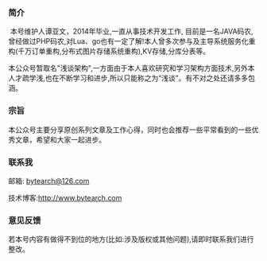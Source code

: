 ### 简介

​	    本号维护人谭亚文，2014年毕业,一直从事技术开发工作, 目前是一名JAVA码农,曾经做过PHP码农,对Lua、go也有一定了解!本人曾多次参与及主导系统服务化重构(千万订单重构,分布式图片存储系统重构),KV存储,分库分表等。

​    本公众号暂取名"浅谈架构",一方面由于本人喜欢研究和学习架构方面技术,另外本人才疏学浅,也在不断学习和进步,所以只能称之为“浅谈”。有不对之处还请多多包涵。

### 宗旨

​	本公众号主要分享原创系列文章及工作心得，同时也会推荐一些平常看到的一些优秀文章，希望和大家一起进步。

### 联系我

邮箱: bytearch@126.com

技术博客:http://www.bytearch.com

### 意见反馈

若本号内容有做得不到位的地方(比如:涉及版权或其他问题),请即时联系我们进行整改。